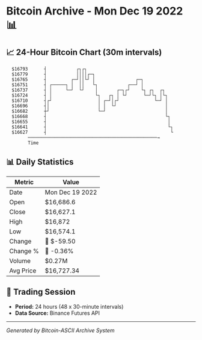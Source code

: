 # Bitcoin Archive - Mon Dec 19 2022 📊

## 📈 24-Hour Bitcoin Chart (30m intervals)

```
  $16793      ┤           ┌┐┌┐                                 
  $16779      ┤           ││││┌─┐                              
  $16765      ┤         ┌─┘││└┘ │               ┌─┐            
  $16751      ┤ ┌─────┐ │  ││   └┐           ┌──┘ │            
  $16737      ┤ │     └─┘  └┘    │       ┌─┐┌┘    └┐ ┌┐  ┌┐    
  $16724      ┤ │                └┐   ┌┐ │ └┘      └─┘└┐ │└┐   
  $16710      ┤┌┘                 │ ┌─┘│┌┘             └─┘ │   
  $16696      ┤│                  │ │  └┘                  │   
  $16682      ┼┘                  └─┘                      │   
  $16668      ┤                                            └┐  
  $16655      ┤                                             │  
  $16641      ┤                                             └┐ 
  $16627      ┤                                              └ 
        ────────────────────────────────────────────────→
        Time
```

## 📊 Daily Statistics

| Metric | Value |
|--------|-------|
| Date | Mon Dec 19 2022 |
| Open | $16,686.6 |
| Close | $16,627.1 |
| High | $16,872 |
| Low | $16,574.1 |
| Change | 🔴 $-59.50 |
| Change % | 🔴 -0.36% |
| Volume | $0.27M |
| Avg Price | $16,727.34 |

## 📅 Trading Session

- **Period:** 24 hours (48 x 30-minute intervals)
- **Data Source:** Binance Futures API

---
*Generated by Bitcoin-ASCII Archive System*
